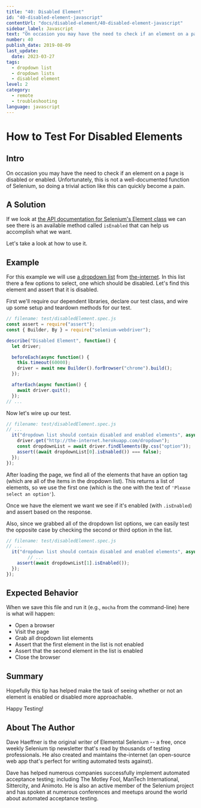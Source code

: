 ```yaml
---
title: "40: Disabled Element"
id: "40-disabled-element-javascript"
contentUrl: "docs/disabled-element/40-disabled-element-javascript"
sidebar_label: Javascript
text: "On occasion you may have the need to check if an element on a page is disabled or enabled. Unfortunately, this is not a well-documented function of Selenium, so doing a trivial action like this can quickly become a pain."
number: 40
publish_date: 2019-08-09
last_update:
  date: 2023-03-27
tags:
  - dropdown list
  - dropdown lists
  - disabled element
level: 2
category:
  - remote
  - troubleshooting
language: javascript
---
```


# How to Test For Disabled Elements

## Intro

On occasion you may have the need to check if an element on a page is disabled or enabled. Unfortunately, this is not a well-documented function of Selenium, so doing a trivial action like this can quickly become a pain.

## A Solution

If we look at [the API documentation for Selenium's Element class](https://seleniumhq.github.io/selenium/docs/api/javascript/module/selenium-webdriver/lib/webdriver_exports_WebElement.html#isEnabled) we can see there is an available method called `isEnabled` that can help us accomplish what we want.

Let's take a look at how to use it.

## Example

For this example we will use [a dropdown list](http://the-internet.herokuapp.com/dropdown) from [the-internet](http://github.com/tourdedave/the-internet). In this list there a few options to select, one which should be disabled. Let's find this element and assert that it is disabled.

First we'll require our dependent libraries, declare our test class, and wire up some setup and teardown methods for our test.

```javascript
// filename: test/disabledElement.spec.js
const assert = require("assert");
const { Builder, By } = require("selenium-webdriver");

describe("Disabled Element", function() {
  let driver;

  beforeEach(async function() {
    this.timeout(60000);
    driver = await new Builder().forBrowser("chrome").build();
  });

  afterEach(async function() {
    await driver.quit();
  });
// ...
```

Now let's wire up our test.

```javascript
// filename: test/disabledElement.spec.js
// ...
  it("dropdown list should contain disabled and enabled elements", async function() {
    driver.get("http://the-internet.herokuapp.com/dropdown");
    const dropdownList = await driver.findElements(By.css("option"));
    assert((await dropdownList[0].isEnabled()) === false);
  });
});
```

After loading the page, we find all of the elements that have an option tag (which are all of the items in the dropdown list). This returns a list of elements, so we use the first one (which is the one with the text of `'Please select an option'`).

Once we have the element we want we see if it's enabled (with `.isEnabled`) and assert based on the response.

Also, since we grabbed all of the dropdown list options, we can easily test the opposite case by checking the second or third option in the list.

```javascript
// filename: test/disabledElement.spec.js
// ...
  it("dropdown list should contain disabled and enabled elements", async function() {
		// ...
    assert(await dropdownList[1].isEnabled());
  });
});
```

## Expected Behavior

When we save this file and run it (e.g., `mocha` from the command-line) here is what will happen:

- Open a browser
- Visit the page
- Grab all dropdown list elements
- Assert that the first element in the list is not enabled
- Assert that the second element in the list is enabled
- Close the browser

## Summary

Hopefully this tip has helped make the task of seeing whether or not an element is enabled or disabled more approachable.

Happy Testing!

## About The Author

Dave Haeffner is the original writer of Elemental Selenium -- a free, once weekly Selenium tip newsletter that's read by thousands of testing professionals. He also created and maintains the-internet (an open-source web app that's perfect for writing automated tests against).

Dave has helped numerous companies successfully implement automated acceptance testing; including The Motley Fool, ManTech International, Sittercity, and Animoto. He is also an active member of the Selenium project and has spoken at numerous conferences and meetups around the world about automated acceptance testing.
